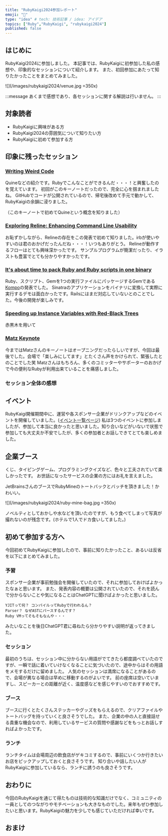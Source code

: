 ```yaml
---
title: "RubyKaigi2024参加レポート"
emoji: "🌺"
type: "idea" # tech: 技術記事 / idea: アイデア
topics: ["Ruby","RubyKaigi", "rubykaigi2024"]
published: false
---
```


## はじめに

RubyKaigi2024に参加しました。
本記事では、RubyKaigiに初参加した私の感想や、印象的なセッションについて紹介します。
また、初回参加にあたって知りたかったことをまとめてみました。

![](/images/rubykaigi2024/venue.jpg =350x)

:::message
あくまで感想であり、各セッションに関する解説は行いません。
:::

## 対象読者

- RubyKaigiに興味がある方
- RubyKaigi2024の雰囲気について知りたい方
- RubyKaigiに初めて参加する方

## 印象に残ったセッション

### [Writing Weird Code](https://rubykaigi.org/2024/presentations/tompng.html#day1)

Quineなどの紹介です。Rubyでこんなことができるんだ・・・！と興奮したのを覚えています。
初回がこのキーノートだったので、完全に心を掴まれましたね。
GitHubでコードが公開されているので、帰宅後改めて手元で動かして、RubyKaigiの余韻に浸りました。

（このキーノートで初めてQuineという概念を知りました）

### [Exploring Reline: Enhancing Command Line Usability](https://rubykaigi.org/2024/presentations/ima1zumi.html#day1)

お恥ずかしながら、Relineの存在をこの発表で初めて知りました。irbが使いやすいのは君のおかげだったんだね・・・！いつもありがとう。
Relineが動作するフローはとても興味深かったです。
サンプルプログラムが簡潔だったり、イラストも豊富でとても分かりやすかったです。

### [It's about time to pack Ruby and Ruby scripts in one binary](https://rubykaigi.org/2024/presentations/ahogappa0613.html#day2)

Ruby、スクリプト、Gemを1つの実行ファイルにパッケージするGemである[Kompo](https://github.com/ahogappa0613/kompo)の発表でした。
Sinatraのアプリケーションをバイナリに変換して実際に実行するデモは面白かったです。Railsにはまだ対応していないとのことでした。今後の開発が楽しみです。

### [Speeding up Instance Variables with Red-Black Trees](https://rubykaigi.org/2024/presentations/tenderlove.html#day3)

赤黒木を用いて

### [Matz Keynote](https://rubykaigi.org/2024/presentations/yukihiro_matz.html#day3)

今まではMatzさんのキーノートはオープニングだったらしいですが、今回は最後でした。会場で「楽しみにしてます」とたくさん声をかけられて、緊張したとのことでした笑
Matzさんはもちろん、多くのコミッターやサポーターのおかげで今の便利なRubyが利用出来ていることを痛感しました。

### セッション全体の感想

## イベント

RubyKaigi開催期間中に、運営や各スポンサー企業がドリンクアップなどのイベントを開催していました。([イベント一覧ページ](https://rubykaigi.org/2024/events/))
私は3つのイベントに参加しましたが、参加して本当に良かったと思いました。知り合いなどがいないで状態で参加しても大丈夫か不安でしたが、多くの参加者とお話しできてとても楽しめました。

## 企業ブース

くじ、タイピングゲーム、プログラミングクイズなど、色々と工夫されていて楽しかったです。
お世話になったサービスの企業の方にはお礼を言えました。

JetBrainsさんのブースでRubyMineのトートバックとバッチを頂きました！かわいい。

![](/images/rubykaigi2024/ruby-mine-bag.jpg =350x)

ノベルティとしておかしや水などを頂いたのですが、もう食べてしまって写真が撮れないのが残念です。(ホテルで1人でドカ食いしてました。)

## 初めて参加する方へ

今回初めてRubyKaigiに参加したので、事前に知りたかったこと、あるいは反省を以下にまとめてみました。

### 予習

スポンサー企業が事前勉強会を開催していたので、それに参加しておけばよかったなぁと思います。
また、発表内容の概要は公開されていたので、それを読んで分からないことや気になることはChatGPTに聞けばよかったと思いました。

```text
YJITって何？ コンパイルってRubyで行われるん？
Parser？ なぜASTにパースするんです？
Ruby VMってそもそもなんや・・・
```

みたいなことを後日ChatGPT君に尋ねたら分かりやすい説明が返ってきました。

### セッション

最初のうちは、セッション中に分からない用語がでてきたら都度調べていたのですが、一瞬で話に着いていけなくなることに気づいたので、途中からはその用語をメモするだけに留めました。
人気のセッションは満席になることがあるので、会場が異なる場合は早めに移動するのがよいです。
前の座席は空いていますし、スピーカーとの距離が近く、温度感などを感じやすいのでおすすめです。

### ブース

ブースに行くとたくさんステッカーやグッズをもらえるので、クリアファイルやトートバッグを持っていくと良さそうでした。
また、企業の中の人と直接話せる貴重な機会なので、利用しているサービスの質問や感謝などをもっとお話しすればよかったです。

### ランチ

ランチタイムは会場周辺の飲食店がゲキコミするので、事前にいくつか行きたいお店をピックアップしておくと良さそうです。
知り合いや話したい人がRubyKaigiに参加しているなら、ランチに誘うのも良さそうです。

## おわりに

今回のRubyKaigiを通じて得たものは技術的な知識だけでなく、コミュニティの一員としてのつながりやモチベーションも大きなものでした。来年もぜひ参加したいと思います。RubyKaigiの魅力を少しでも感じていただければ幸いです。

## おまけ
